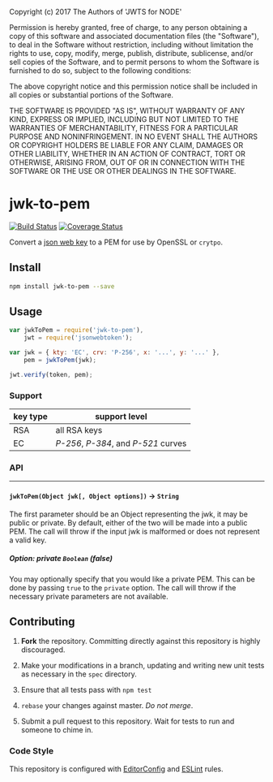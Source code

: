 Copyright (c) 2017 The Authors of 'JWTS for NODE'

Permission is hereby granted, free of charge, to any person obtaining a copy of
this software and associated documentation files (the "Software"), to deal in
the Software without restriction, including without limitation the rights to
use, copy, modify, merge, publish, distribute, sublicense, and/or sell copies of
the Software, and to permit persons to whom the Software is furnished to do so,
subject to the following conditions:

The above copyright notice and this permission notice shall be included in all
copies or substantial portions of the Software.

THE SOFTWARE IS PROVIDED "AS IS", WITHOUT WARRANTY OF ANY KIND, EXPRESS OR
IMPLIED, INCLUDING BUT NOT LIMITED TO THE WARRANTIES OF MERCHANTABILITY, FITNESS
FOR A PARTICULAR PURPOSE AND NONINFRINGEMENT. IN NO EVENT SHALL THE AUTHORS OR
COPYRIGHT HOLDERS BE LIABLE FOR ANY CLAIM, DAMAGES OR OTHER LIABILITY, WHETHER
IN AN ACTION OF CONTRACT, TORT OR OTHERWISE, ARISING FROM, OUT OF OR IN
CONNECTION WITH THE SOFTWARE OR THE USE OR OTHER DEALINGS IN THE SOFTWARE.
# jwk-to-pem

[![Build Status](https://travis-ci.org/Brightspace/node-jwk-to-pem.svg?branch=master)](https://travis-ci.org/Brightspace/node-jwk-to-pem) [![Coverage Status](https://coveralls.io/repos/Brightspace/node-jwk-to-pem/badge.svg)](https://coveralls.io/r/Brightspace/node-jwk-to-pem)

Convert a [json web key][jwk] to a PEM for use by OpenSSL or `crytpo`.

## Install
```sh
npm install jwk-to-pem --save
```

## Usage
```js
var jwkToPem = require('jwk-to-pem'),
	jwt = require('jsonwebtoken');

var jwk = { kty: 'EC', crv: 'P-256', x: '...', y: '...' },
	pem = jwkToPem(jwk);

jwt.verify(token, pem);
```

### Support

key type | support level
---------|--------------
 RSA     | all RSA keys
 EC      | _P-256_, _P-384_, and _P-521_ curves

### API

---

#### `jwkToPem(Object jwk[, Object options])` -> `String`

The first parameter should be an Object representing the jwk, it may be public
or private. By default, either of the two will be made into a public PEM. The
call will throw if the input jwk is malformed or does not represent a valid
key.

##### Option: private `Boolean` _(false)_

You may optionally specify that you would like a private PEM. This can be done
by passing `true` to the `private` option. The call will throw if the necessary
private parameters are not available.


## Contributing

1. **Fork** the repository. Committing directly against this repository is
   highly discouraged.

2. Make your modifications in a branch, updating and writing new unit tests
   as necessary in the `spec` directory.

3. Ensure that all tests pass with `npm test`

4. `rebase` your changes against master. *Do not merge*.

5. Submit a pull request to this repository. Wait for tests to run and someone
   to chime in.

### Code Style

This repository is configured with [EditorConfig][EditorConfig] and
[ESLint][ESLint] rules.

[algs]: https://tools.ietf.org/html/rfc7518#section-3.1
[jwk]: https://tools.ietf.org/html/rfc7517
[EditorConfig]: http://editorconfig.org/
[ESLint]: http://eslint.org
